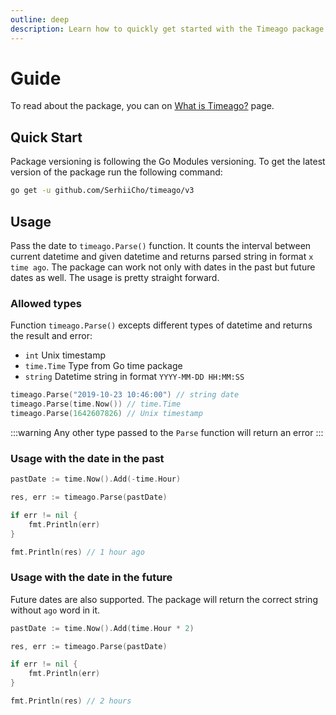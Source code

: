 ```yaml
---
outline: deep
description: Learn how to quickly get started with the Timeago package
---
```


# Guide
To read about the package, you can on [What is Timeago?](/what-is-timeago) page.

## Quick Start
Package versioning is following the Go Modules versioning. To get the latest version of the package run the following command:

```bash
go get -u github.com/SerhiiCho/timeago/v3
```

## Usage
Pass the date to `timeago.Parse()` function. It counts the interval between current datetime and given datetime and returns parsed string in format `x time ago`. The package can work not only with dates in the past but future dates as well. The usage is pretty straight forward.

### Allowed types
Function `timeago.Parse()` excepts different types of datetime and returns the result and error:

- `int` Unix timestamp
- `time.Time` Type from Go time package
- `string` Datetime string in format `YYYY-MM-DD HH:MM:SS`

```go
timeago.Parse("2019-10-23 10:46:00") // string date
timeago.Parse(time.Now()) // time.Time
timeago.Parse(1642607826) // Unix timestamp
```

:::warning
Any other type passed to the `Parse` function will return an error
:::

### Usage with the date in the past
```go
pastDate := time.Now().Add(-time.Hour)

res, err := timeago.Parse(pastDate)

if err != nil {
    fmt.Println(err)
}

fmt.Println(res) // 1 hour ago
```

### Usage with the date in the future
Future dates are also supported. The package will return the correct string without `ago` word in it.

```go
pastDate := time.Now().Add(time.Hour * 2)

res, err := timeago.Parse(pastDate)

if err != nil {
    fmt.Println(err)
}

fmt.Println(res) // 2 hours
```